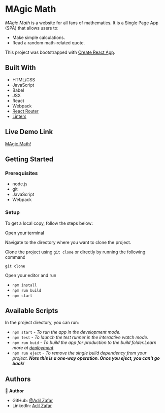 # MAgic Math

_MAgic Math_ is a website for all fans of mathematics. It is a Single Page App (SPA) that allows users to:

- Make simple calculations.
- Read a random math-related quote.

This project was bootstrapped with [Create React App](https://github.com/facebook/create-react-app).

## Built With

- HTML/CSS
- JavaScript
- Babel
- JSX
- React
- Webpack
- [React Router](https://reactrouter.com/en/main)
- [Linters](https://github.com/microverseinc/linters-config/tree/master/react-redux)

## Live Demo Link

[MAgic Math!]()

## Getting Started

### Prerequisites

- node.js
- git
- JavaScript
- Webpack

### Setup

To get a local copy, follow the steps below:

Open your terminal

Navigate to the directory where you want to clone the project.

Clone the project using `git clone` or directly by running the following command

`git clone `

Open your editor and run

- `npm install`
- `npm run build`
- `npm start`

## Available Scripts

In the project directory, you can run:

- `npm start` - _To run the app in the development mode._
- `npm test` - _To launch the test runner in the interactive watch mode._
- `npm run buid` - _To build the app for production to the build folder.Learn more at [deployment](https://create-react-app.dev/docs/deployment/)_
- `npm run eject` - _To remove the single build dependency from your project. **Note this is a one-way operation. Once you eject, you can't go back!**_

## Authors

👤 **Author**

- GitHub: [@Adil Zafar](https://github.com/Adil81795)
- LinkedIn: [Adil Zafar](https://www.linkedin.com/in/adilzafar2001/)
